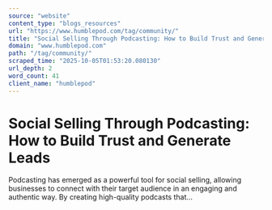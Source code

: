 ```yaml
---
source: "website"
content_type: "blogs_resources"
url: "https://www.humblepod.com/tag/community/"
title: "Social Selling Through Podcasting: How to Build Trust and Generate Leads"
domain: "www.humblepod.com"
path: "/tag/community/"
scraped_time: "2025-10-05T01:53:20.080130"
url_depth: 2
word_count: 41
client_name: "humblepod"
---
```


# Social Selling Through Podcasting: How to Build Trust and Generate Leads

Podcasting has emerged as a powerful tool for social selling, allowing businesses to connect with their target audience in an engaging and authentic way. By creating high-quality podcasts that...